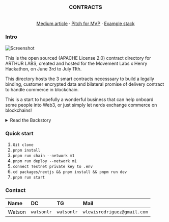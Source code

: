 <h3 align="center">CONTRACTS</h3>
  <p align="center">
  <br />
    <a href="https://wlewisrodriguez.medium.com/introduction-e94f490969b9">Medium article</a>
    ·
    <a href="https://app.pitch.com/app/player/9f3011de-83be-401c-b8a9-18926402e4e7/887078fe-a07f-4160-8936-85a269716969/f8ba948e-da6a-4482-9897-9b65667856f6">Pitch for MVP</a>
    ·
    <a href="https://github.com/5eh/DEANv2">Example stack</a>
  </p>
</div>

### Intro

![Screenshot](https://i.ibb.co/Xk38Z8R/Hackathon.pnghttps://i.ibb.co/nCW7Pkj/image-2024-05-06-093903626.png)

This is the open sourced (APACHE License 2.0) contract directory for ARTHUR LABS, created and hosted for the Movement Labs x Henry Hackathon, on June 3rd to July 11th. 

This directory hosts the 3 smart contracts necesssary to build a legally binding, customer encrypted data and bilateral promise of delivery contract to handle commerce in blockchain.

This is a start to hopefully a wonderful business that can help onboard some people into Web3, or just simply let nerds exchange commerce on blockchains!

<details>
  <summary>Read the Backstory</summary>
  Watson started building ARTHUR LABS through the University of Texas accelerator program. 
  He was fascinated in developing this concept out further, and the first biggest tackle was to making legally inforcable smart contracts for his Digital Marketplace Factory.
  Watson decided to bring this into the hack and explore the MEVM Blockchain, although very difficult to deploy and test, he is still building out the architecture nonetheless.
</details>

### Quick start

1.  `Git clone`
2.  `pnpm install`
3.  `pnpm run chain --network m1`
4.  `pnpm run deploy --network m1`
5.  `connect Testnet private key to .env`
6.  `cd packages/nextjs && pnpm install && pnpm run dev`
7.  `pnpm run start`



### Contact

| Name           | DC            | TG           | Mail                        |
| :------------- | :------------ | :----------- | :-------------------------- |
| Watson         | `watsonlr`    | `watsonlr`   | `wlewisrodriguez@gmail.com` |
